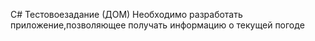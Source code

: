 C# Тестовоезадание (ДОМ) Необходимо разработать приложение,позволяющее получать информацию о текущей погоде
